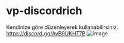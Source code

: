 # vp-discordrich
Kendinize göre düzenleyerek kullanabilirsiniz. https://discord.gg/AvB9UKHT7B
![image](https://user-images.githubusercontent.com/84708247/188238142-b3fe8d2e-1922-4447-8ca1-d86a9c11fb90.png)
